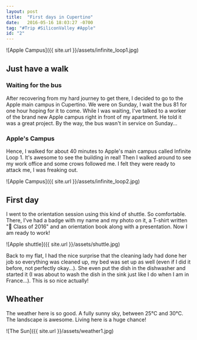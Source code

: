 ```yaml
---
layout: post
title:  "First days in Cupertino"
date:   2016-05-16 18:03:27 -0700
tag: "#Trip #SiliconValley #Apple"
id: "2"
---
```


![Apple Campus]({{ site.url }}/assets/infinite_loop1.jpg)

## Just have a walk

### Waiting for the bus
After recovering from my hard journey to get there, I decided to go to the Apple main campus in Cupertino. We were on Sunday, I wait the bus 81 for one hour hoping for it to come. While I was waiting, I've talked to a worker of the brand new Apple campus right in front of my apartment. He told it was a great project. By the way, the bus wasn't in service on Sunday...

### Apple's Campus
Hence, I walked for about 40 minutes to Apple's main campus called Infinite Loop 1. It's awesome to see the building in real! Then I walked around to see my work office and some crows followed me. I felt they were ready to attack me, I was freaking out.

![Apple Campus]({{ site.url }}/assets/infinite_loop2.jpg)

## First day
I went to the orientation session using this kind of shuttle. So comfortable. There, I've had a badge with my name and my photo on it, a T-shirt written " Class of 2016" and an orientation book along with a presentation. Now I am ready to work!

![Apple shuttle]({{ site.url }}/assets/shuttle.jpg)

Back to my flat, I had the nice surprise that the cleaning lady had done her job so everything was cleaned up, my bed was set up as well (even if I did it before, not perfectly okay...). She even put the dish in the dishwasher and started it (I was about to wash the dish in the  sink just like I do when I am in France...). This is so nice actually!

## Wheather

The weather here is so good. A fully sunny sky, between 25°C and 30°C. The landscape is awesome. Living here is a huge chance!

![The Sun]({{ site.url }}/assets/weather1.jpg)
